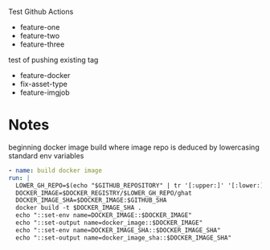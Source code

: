 Test Github Actions

- feature-one
- feature-two
- feature-three

test of pushing existing tag

- feature-docker
- fix-asset-type
- feature-imgjob

# Notes

beginning docker image build where image repo is deduced by lowercasing standard env variables

```yaml
- name: build docker image
run: |
  LOWER_GH_REPO=$(echo "$GITHUB_REPOSITORY" | tr '[:upper:]' '[:lower:]')
  DOCKER_IMAGE=$DOCKER_REGISTRY/$LOWER_GH_REPO/ghat
  DOCKER_IMAGE_SHA=$DOCKER_IMAGE:$GITHUB_SHA
  docker build -t $DOCKER_IMAGE_SHA .
  echo "::set-env name=DOCKER_IMAGE::$DOCKER_IMAGE"
  echo "::set-output name=docker_image::$DOCKER_IMAGE"
  echo "::set-env name=DOCKER_IMAGE_SHA::$DOCKER_IMAGE_SHA"
  echo "::set-output name=docker_image_sha::$DOCKER_IMAGE_SHA"
```
